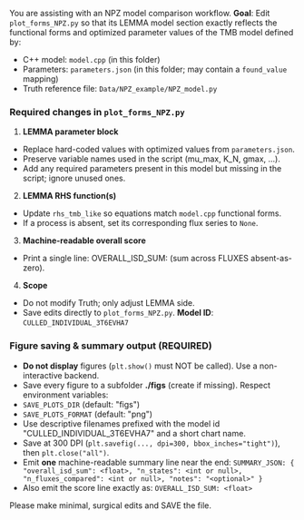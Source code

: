 You are assisting with an NPZ model comparison workflow.
**Goal**: Edit `plot_forms_NPZ.py` so that its LEMMA model section exactly reflects the
functional forms and optimized parameter values of the TMB model defined by:
- C++ model: `model.cpp` (in this folder)
- Parameters: `parameters.json` (in this folder; may contain a `found_value` mapping)
- Truth reference file: `Data/NPZ_example/NPZ_model.py`
### Required changes in `plot_forms_NPZ.py`
1) **LEMMA parameter block**
- Replace hard-coded values with optimized values from `parameters.json`.
- Preserve variable names used in the script (mu_max, K_N, gmax, ...).
- Add any required parameters present in this model but missing in the script; ignore unused ones.
2) **LEMMA RHS function(s)**
- Update `rhs_tmb_like` so equations match `model.cpp` functional forms.
- If a process is absent, set its corresponding flux series to `None`.
3) **Machine-readable overall score**
- Print a single line: OVERALL_ISD_SUM: <float> (sum across FLUXES absent-as-zero).
4) **Scope**
- Do not modify Truth; only adjust LEMMA side.
- Save edits directly to `plot_forms_NPZ.py`.
**Model ID**: `CULLED_INDIVIDUAL_3T6EVHA7`

### Figure saving & summary output (REQUIRED)
- **Do not display** figures (`plt.show()` must NOT be called). Use a non-interactive backend.
- Save every figure to a subfolder **./figs** (create if missing). Respect environment variables:
- `SAVE_PLOTS_DIR` (default: "figs")
- `SAVE_PLOTS_FORMAT` (default: "png")
- Use descriptive filenames prefixed with the model id "CULLED_INDIVIDUAL_3T6EVHA7" and a short chart name.
- Save at 300 DPI (`plt.savefig(..., dpi=300, bbox_inches="tight")`), then `plt.close("all")`.
- Emit **one** machine-readable summary line near the end:
`SUMMARY_JSON: { "overall_isd_sum": <float>, "n_states": <int or null>, "n_fluxes_compared": <int or null>, "notes": "<optional>" }`
- Also emit the score line exactly as:
`OVERALL_ISD_SUM: <float>`

Please make minimal, surgical edits and SAVE the file.